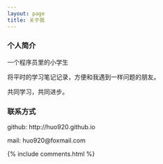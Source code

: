 ```yaml
---
layout: page
title: 关于我
---
```


<h3> 个人简介 </h3>  

  一个程序员里的小学生
  <p>
  将平时的学习笔记记录，方便和我遇到一样问题的朋友。
  <p>
  共同学习，共同进步。
  <p>

<h3> 联系方式 </h3>  
  <p>
  github: http://huo920.github.io
  <p>
  mail: huo920@foxmail.com
  <p>

{% include comments.html %}
